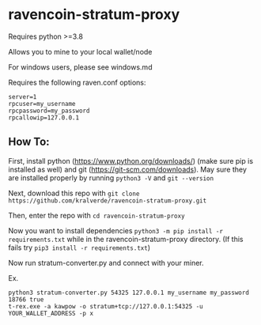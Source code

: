 # ravencoin-stratum-proxy

Requires python >=3.8

Allows you to mine to your local wallet/node

For windows users, please see windows.md

Requires the following raven.conf options:
```
server=1
rpcuser=my_username
rpcpassword=my_password
rpcallowip=127.0.0.1
```

## How To:

First, install python (https://www.python.org/downloads/) (make sure pip is installed as well) and git (https://git-scm.com/downloads). May sure they are installed properly by running `python3 -V` and `git --version`

Next, download this repo with `git clone https://github.com/kralverde/ravencoin-stratum-proxy.git`

Then, enter the repo with `cd ravencoin-stratum-proxy`

Now you want to install dependencies  `python3 -m pip install -r requirements.txt` while in the ravencoin-stratum-proxy directory. (If this fails try `pip3 install -r requirements.txt`)

Now run stratum-converter.py and connect with your miner.

Ex.
```
python3 stratum-converter.py 54325 127.0.0.1 my_username my_password 18766 true
t-rex.exe -a kawpow -o stratum+tcp://127.0.0.1:54325 -u YOUR_WALLET_ADDRESS -p x
```
